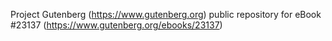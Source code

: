 Project Gutenberg (https://www.gutenberg.org) public repository for eBook #23137 (https://www.gutenberg.org/ebooks/23137)
